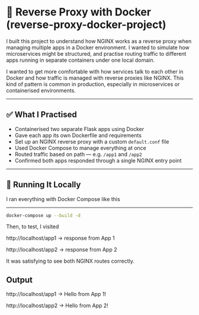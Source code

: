 # 🔁 Reverse Proxy with Docker (reverse-proxy-docker-project)

I built this project to understand how NGINX works as a reverse proxy when managing multiple apps in a Docker environment. I wanted to simulate how microservices might be structured, and practise routing traffic to different apps running in separate containers under one local domain. 

I wanted to get more comfortable with how services talk to each other in Docker and how traffic is managed with reverse proxies like NGINX. This kind of pattern is common in production, especially in microservices or containerised environments.

---

## ✅ What I Practised

- Containerised two separate Flask apps using Docker
- Gave each app its own Dockerfile and requirements
- Set up an NGINX reverse proxy with a custom `default.conf` file
- Used Docker Compose to manage everything at once
- Routed traffic based on path — e.g. `/app1` and `/app2`
- Confirmed both apps responded through a single NGINX entry point

---

## 🧪 Running It Locally

I ran everything with Docker Compose like this

---

```bash
docker-compose up --build -d
```

Then, to test, I visited

http://localhost/app1 → response from App 1

http://localhost/app2 → response from App 2

It was satisfying to see both NGINX routes correctly. 

## Output

http://localhost/app1 → Hello from App 1!

http://localhost/app2 → Hello from App 2!



